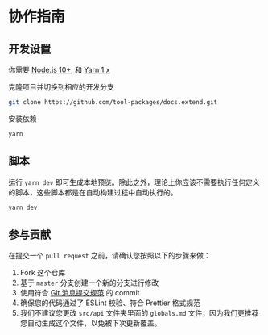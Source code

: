 # 协作指南

## 开发设置

你需要 [Node.js 10+](http://nodejs.org), 和 [Yarn 1.x](https://yarnpkg.com/en/docs/install)

克隆项目并切换到相应的开发分支

```bash
git clone https://github.com/tool-packages/docs.extend.git
```

安装依赖

```bash
yarn
```

## 脚本

运行 `yarn dev` 即可生成本地预览。除此之外，理论上你应该不需要执行任何定义的脚本，这些脚本都是在自动构建过程中自动执行的。

```bash
yarn dev
```

## 参与贡献

在提交一个 `pull request` 之前，请确认您按照以下的步骤来做：

1. Fork 这个仓库
2. 基于 `master` 分支创建一个新的分支进行修改
3. 使用符合 [Git 消息提交规范](https://github.com/tool-packages/docs.extend/.github/commit-convention.md) 的 commit
4. 确保您的代码通过了 ESLint 校验、符合 Prettier 格式规范
5. 我们不建议您更改 `src/api` 文件夹里面的 `globals.md` 文件，因为我们更推荐您自动生成这个文件，以免被下次更新覆盖。
